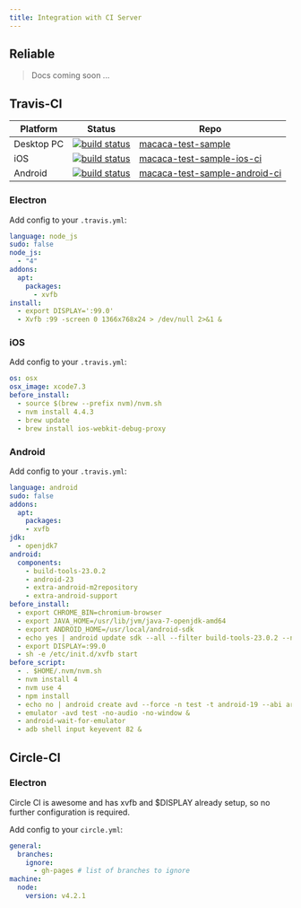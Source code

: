 ```yaml
---
title: Integration with CI Server
---
```


## Reliable

> Docs coming soon ...

## Travis-CI

| Platform   | Status                                          |  Repo              |
| ---------- | ----------------------------------------------- | ------------------ |
| Desktop PC | [![build status][travis-image-0]][travis-url-0] | [macaca-test-sample](https://github.com/xudafeng/macaca-test-sample)                   |
| iOS        | [![build status][travis-image-1]][travis-url-1] | [macaca-test-sample-ios-ci](https://github.com/xudafeng/macaca-test-sample-ios-ci)         |
| Android    | [![build status][travis-image-2]][travis-url-2] | [macaca-test-sample-android-ci](https://github.com/xudafeng/macaca-test-sample-android-ci) |

[travis-image-0]: https://img.shields.io/travis/xudafeng/macaca-test-sample.svg?style=flat-square
[travis-url-0]: https://travis-ci.org/xudafeng/macaca-test-sample
[travis-image-1]: https://img.shields.io/travis/xudafeng/macaca-test-sample-ios-ci.svg?style=flat-square
[travis-url-1]: https://travis-ci.org/xudafeng/macaca-test-sample-ios-ci
[travis-image-2]: https://img.shields.io/travis/xudafeng/macaca-test-sample-android-ci.svg?style=flat-square
[travis-url-2]: https://travis-ci.org/xudafeng/macaca-test-sample-android-ci

### Electron

Add config to your `.travis.yml`:

```yml
language: node_js
sudo: false
node_js:
  - "4"
addons:
  apt:
    packages:
      - xvfb
install:
  - export DISPLAY=':99.0'
  - Xvfb :99 -screen 0 1366x768x24 > /dev/null 2>&1 &
```

### iOS

Add config to your `.travis.yml`:

```yml
os: osx
osx_image: xcode7.3
before_install:
  - source $(brew --prefix nvm)/nvm.sh
  - nvm install 4.4.3
  - brew update
  - brew install ios-webkit-debug-proxy
```

### Android

Add config to your `.travis.yml`:

```yml
language: android
sudo: false
addons:
  apt:
    packages:
    - xvfb
jdk:
  - openjdk7
android:
  components:
    - build-tools-23.0.2
    - android-23
    - extra-android-m2repository
    - extra-android-support
before_install:
  - export CHROME_BIN=chromium-browser
  - export JAVA_HOME=/usr/lib/jvm/java-7-openjdk-amd64
  - export ANDROID_HOME=/usr/local/android-sdk
  - echo yes | android update sdk --all --filter build-tools-23.0.2 --no-ui --force
  - export DISPLAY=:99.0
  - sh -e /etc/init.d/xvfb start
before_script:
  - . $HOME/.nvm/nvm.sh
  - nvm install 4
  - nvm use 4
  - npm install
  - echo no | android create avd --force -n test -t android-19 --abi armeabi-v7a
  - emulator -avd test -no-audio -no-window &
  - android-wait-for-emulator
  - adb shell input keyevent 82 &
```

## Circle-CI

### Electron

Circle CI is awesome and has xvfb and $DISPLAY already setup, so no further configuration is required.

Add config to your `circle.yml`:

```yml
general:
  branches:
    ignore:
      - gh-pages # list of branches to ignore
machine:
  node:
    version: v4.2.1
```
